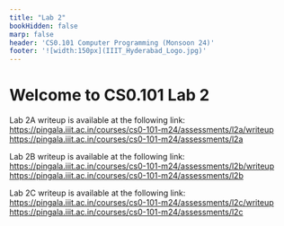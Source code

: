 ```yaml
---
title: "Lab 2"
bookHidden: false
marp: false
header: 'CS0.101 Computer Programming (Monsoon 24)'
footer: '![width:150px](IIIT_Hyderabad_Logo.jpg)'
---
```


# Welcome to CS0.101 Lab 2

Lab 2A writeup is available at the following link: 
https://pingala.iiit.ac.in/courses/cs0-101-m24/assessments/l2a/writeup
https://pingala.iiit.ac.in/courses/cs0-101-m24/assessments/l2a

Lab 2B writeup is available at the following link: 
https://pingala.iiit.ac.in/courses/cs0-101-m24/assessments/l2b/writeup
https://pingala.iiit.ac.in/courses/cs0-101-m24/assessments/l2b

Lab 2C writeup is available at the following link:
https://pingala.iiit.ac.in/courses/cs0-101-m24/assessments/l2c/writeup
https://pingala.iiit.ac.in/courses/cs0-101-m24/assessments/l2c

<!-- https://cpro-iiit.github.io/docs/course_material/labs/2/lab2.pdf -->
